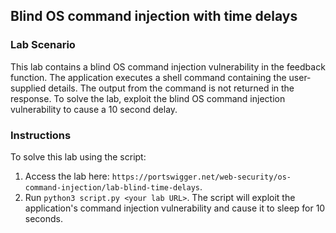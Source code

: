 ## Blind OS command injection with time delays
### Lab Scenario
This lab contains a blind OS command injection vulnerability in the feedback function.
The application executes a shell command containing the user-supplied details. The output from the command is not returned in the response.
To solve the lab, exploit the blind OS command injection vulnerability to cause a 10 second delay.

### Instructions
To solve this lab using the script:
1. Access the lab here: `https://portswigger.net/web-security/os-command-injection/lab-blind-time-delays`.
2. Run `python3 script.py <your lab URL>`. The script will exploit the application's command injection vulnerability and cause it to sleep for 10 seconds.